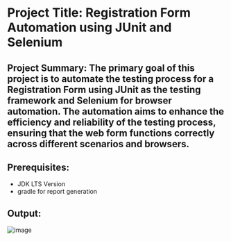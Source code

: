 # Project Title: Registration Form Automation using JUnit and Selenium

## Project Summary: The primary goal of this project is to automate the testing process for a Registration Form using JUnit as the testing framework and Selenium for browser automation. The automation aims to enhance the efficiency and reliability of the testing process, ensuring that the web form functions correctly across different scenarios and browsers.

## Prerequisites:
- JDK LTS Version
- gradle for report generation

## Output:
![image](https://github.com/user-attachments/assets/425f4c54-d4cb-4dc3-b70a-58b00ebca7f0)
